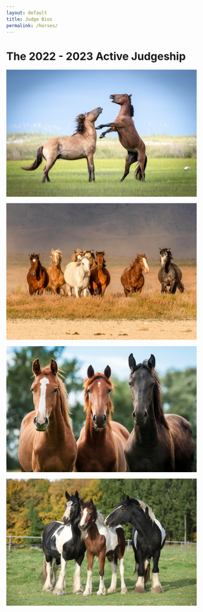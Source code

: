 ```yaml
---
layout: default
title: Judge Bios
permalink: /horses/
---
```


# The 2022 - 2023 Active Judgeship

![A horse looks up at another horse rearing in front of it](/assets/images/horses1.jpg "Oh yeah judge time")

![A group of horses trot gracefully through dry underbrush towards a beach](/assets/images/horses2.jpeg "Coming with that list")

![Three horses face the camera impassively](/assets/images/horses3.jpg "We r watching")

![Three horses, standing in a pasture, gaze off to the side](/assets/images/horses4.png "Do our items we dare you")